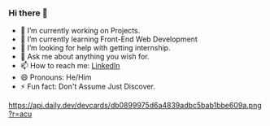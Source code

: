 ### Hi there 👋
- 🔭 I’m currently working on Projects.
- 🌱 I’m currently learning Front-End Web Development
- 🤔 I’m looking for help with getting internship.
- 💬 Ask me about anything you wish for.
- 📫 How to reach me: [LinkedIn](https://www.linkedin.com/in/harsh-dhama-06a5921aa/)
- 😄 Pronouns: He/Him
- ⚡ Fun fact: Don't Assume Just Discover.
<!--
**Harsh-d-lab/Harsh-d-lab** is a ✨ _special_ ✨ repository because its `README.md` (this file) appears on your GitHub profile.

Here are some ideas to get you started:

- 🔭 I’m currently working on ...
- 🌱 I’m currently learning ...
- 👯 I’m looking to collaborate on ...
- 🤔 I’m looking for help with ...
- 💬 Ask me about ...
- 📫 How to reach me: ...
- 😄 Pronouns: ...
- ⚡ Fun fact: ...
-->
https://api.daily.dev/devcards/db0899975d6a4839adbc5bab1bbe609a.png?r=acu
